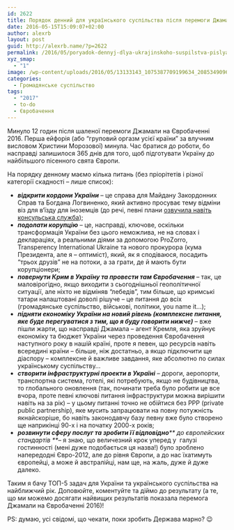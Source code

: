 ```yaml
---
id: 2622
title: Порядок денний для українського суспільства після перемоги Джамали
date: 2016-05-15T15:09:07+02:00
author: alexrb
layout: post
guid: http://alexrb.name/?p=2622
permalink: /2016/05/poryadok-dennyj-dlya-ukrajinskoho-suspilstva-pislya-peremohy-dzhamaly/
xyz_smap:
  - "1"
image: /wp-content/uploads/2016/05/13133143_1075387709199634_2085349096522275982_n.jpg
categories:
  - Громадянське суспільство
tags:
  - "2017"
  - to-do
  - Євробачення
---
```

Минуло 12 годин після шаленої перемоги Джамали на Євробаченні 2016. Перша ейфорія (або &#8220;груповий оргазм усієї країни&#8221; за влучним висловом Христини Морозової) минула. Час братися до роботи, бо насправді залишилося 365 днів для того, щоб підготувати Україну до найбільшого пісенного свята Європи.

На порядку денному маємо кілька питань (без пріорітетів і різної категорії скадності &#8211; лише список):

  * _**відкрити кордони України**_ &#8211; це справа для Майдану Закордонних Справ та Богдана Логвиненко, який активно просуває тему відміни віз для в‘їзду для іноземців (до речі, певні плани [озвучила навіть консульська служба](http://www.eurointegration.com.ua/news/2016/02/29/7045595/));
  * _**подолати корупцію**_ &#8211; це, насправді, ключове, оскільки трансформація України без цього неможлива, не на словах і деклараціях, а реальними діями за допомогою ProZorro, Transperency International Ukraine та нового прокурора (кума Президента, але я &#8211; оптиміст), який, як я сподіваюся, посадить &#8220;трьох друзів&#8221; не на потоки, а за грати, де й мають бути корупціонери;
  * _**повернути Крим в Україну та провести там Євробачення**_ &#8211; так, це маловірогідно, якщо виходити з сьогоднішньої геополітичної ситуації, але ніхто не відміняв &#8220;лебедів&#8221;, тим більше, що кримські татари налаштовані доволі рішуче &#8211; це питання до всіх (громадянське суспільство, військові, політики, you name it&#8230;);
  * _**підняти економіку України на новий рівень (комплексне питання, яке буде перегуватися з тим, що я буду говорити нижче)**_ &#8211; вже пішли жарти, що насправді Джамала &#8211; агент Кремля, яка зруйнує економіку та бюджет України через проведення Євробачення наступного року в нашій країні, проте я певен, що ресурсів навіть всередині країни &#8211; більше, ніж достатньо, а якщо підключити ще діаспору &#8211; комплексне й важливе завдання, яке абсолютно по силах українському суспільству&#8230;
  * _**створити інфраструктурні проекти в Україні**_ &#8211; дороги, аеропорти, транспортна система, готелі, які потребують, якщо не будівництва, то глобального оновлення (так, починати треба було робити це все вчора, проте певні ключові питання інфраструктури можна вирішити навіть на за рік) &#8211; у цьому питанні точно не обійтися без PPP (private public partnership), яке мусить запрацювати на повну потужність якнайскоріше, бо навіть законодавчу базу певну вже було створено ще наприкінці 90-х і на початку 2000-х років;
  * _**розвинути сферу послуг та зробити її відповідно**** до європейских стандартів **_&#8211; я знаю, що величезний крок уперед у  галузі гостинності (мені дуже подобається ця назва!) було зроблено напередодні Євро-2012, але до рівня Європи, а до нас їхатимуть європейці, а може й австралійці, нам ще, на жаль, дуже й дуже далеко.

Таким я бачу ТОП-5 задач для України та українського суспільства на найближчий рік. Доповюйте, коментуйте та діймо до результату (а те, що ми можемо досягати найвищих результатів показала перемога Джамали на Євробаченні 2016)!

PS: думаю, усі свідомі, що чекати, поки зробить Держава марно? 😉